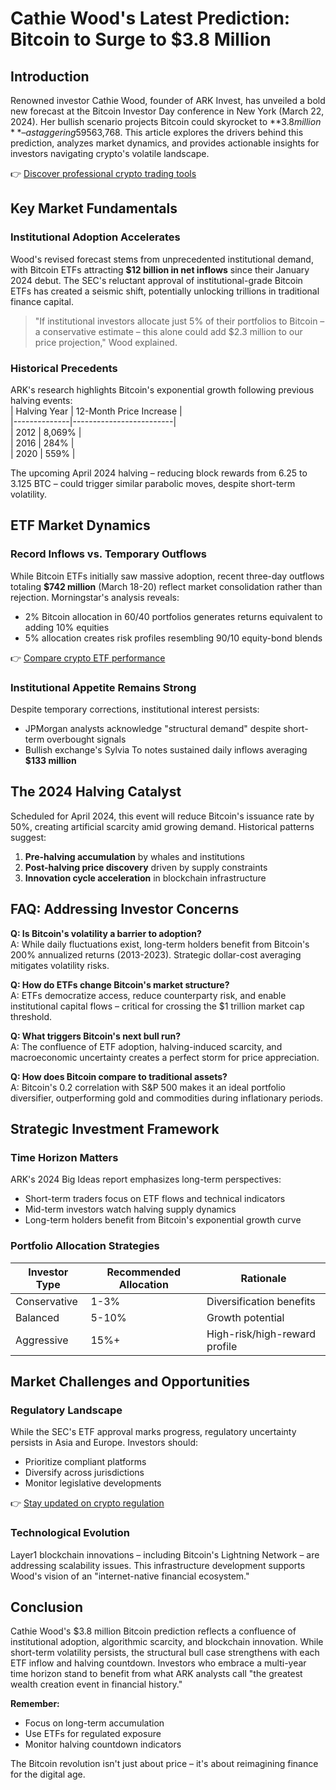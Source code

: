 # Cathie Wood's Latest Prediction: Bitcoin to Surge to $3.8 Million

## Introduction  
Renowned investor Cathie Wood, founder of ARK Invest, has unveiled a bold new forecast at the Bitcoin Investor Day conference in New York (March 22, 2024). Her bullish scenario projects Bitcoin could skyrocket to **$3.8 million** – a staggering 595% increase from its current trading price of ~$63,768. This article explores the drivers behind this prediction, analyzes market dynamics, and provides actionable insights for investors navigating crypto's volatile landscape.

👉 [Discover professional crypto trading tools](https://bit.ly/okx-bonus)

## Key Market Fundamentals  
### Institutional Adoption Accelerates  
Wood's revised forecast stems from unprecedented institutional demand, with Bitcoin ETFs attracting **$12 billion in net inflows** since their January 2024 debut. The SEC's reluctant approval of institutional-grade Bitcoin ETFs has created a seismic shift, potentially unlocking trillions in traditional finance capital.  

> "If institutional investors allocate just 5% of their portfolios to Bitcoin – a conservative estimate – this alone could add $2.3 million to our price projection," Wood explained.

### Historical Precedents  
ARK's research highlights Bitcoin's exponential growth following previous halving events:  
| Halving Year | 12-Month Price Increase |  
|--------------|-------------------------|  
| 2012         | 8,069%                  |  
| 2016         | 284%                    |  
| 2020         | 559%                    |  

The upcoming April 2024 halving – reducing block rewards from 6.25 to 3.125 BTC – could trigger similar parabolic moves, despite short-term volatility.

## ETF Market Dynamics  
### Record Inflows vs. Temporary Outflows  
While Bitcoin ETFs initially saw massive adoption, recent three-day outflows totaling **$742 million** (March 18-20) reflect market consolidation rather than rejection. Morningstar's analysis reveals:  
- 2% Bitcoin allocation in 60/40 portfolios generates returns equivalent to adding 10% equities  
- 5% allocation creates risk profiles resembling 90/10 equity-bond blends  

👉 [Compare crypto ETF performance](https://bit.ly/okx-bonus)

### Institutional Appetite Remains Strong  
Despite temporary corrections, institutional interest persists:  
- JPMorgan analysts acknowledge "structural demand" despite short-term overbought signals  
- Bullish exchange's Sylvia To notes sustained daily inflows averaging **$133 million**  

## The 2024 Halving Catalyst  
Scheduled for April 2024, this event will reduce Bitcoin's issuance rate by 50%, creating artificial scarcity amid growing demand. Historical patterns suggest:  
1. **Pre-halving accumulation** by whales and institutions  
2. **Post-halving price discovery** driven by supply constraints  
3. **Innovation cycle acceleration** in blockchain infrastructure  

## FAQ: Addressing Investor Concerns  
**Q: Is Bitcoin's volatility a barrier to adoption?**  
A: While daily fluctuations exist, long-term holders benefit from Bitcoin's 200% annualized returns (2013-2023). Strategic dollar-cost averaging mitigates volatility risks.

**Q: How do ETFs change Bitcoin's market structure?**  
A: ETFs democratize access, reduce counterparty risk, and enable institutional capital flows – critical for crossing the $1 trillion market cap threshold.

**Q: What triggers Bitcoin's next bull run?**  
A: The confluence of ETF adoption, halving-induced scarcity, and macroeconomic uncertainty creates a perfect storm for price appreciation.

**Q: How does Bitcoin compare to traditional assets?**  
A: Bitcoin's 0.2 correlation with S&P 500 makes it an ideal portfolio diversifier, outperforming gold and commodities during inflationary periods.

## Strategic Investment Framework  
### Time Horizon Matters  
ARK's 2024 Big Ideas report emphasizes long-term perspectives:  
- Short-term traders focus on ETF flows and technical indicators  
- Mid-term investors watch halving supply dynamics  
- Long-term holders benefit from Bitcoin's exponential growth curve  

### Portfolio Allocation Strategies  
| Investor Type | Recommended Allocation | Rationale |  
|---------------|------------------------|-----------|  
| Conservative  | 1-3%                   | Diversification benefits |  
| Balanced      | 5-10%                  | Growth potential |  
| Aggressive    | 15%+                   | High-risk/high-reward profile |  

## Market Challenges and Opportunities  
### Regulatory Landscape  
While the SEC's ETF approval marks progress, regulatory uncertainty persists in Asia and Europe. Investors should:  
- Prioritize compliant platforms  
- Diversify across jurisdictions  
- Monitor legislative developments  

👉 [Stay updated on crypto regulation](https://bit.ly/okx-bonus)

### Technological Evolution  
Layer1 blockchain innovations – including Bitcoin's Lightning Network – are addressing scalability issues. This infrastructure development supports Wood's vision of an "internet-native financial ecosystem."

## Conclusion  
Cathie Wood's $3.8 million Bitcoin prediction reflects a confluence of institutional adoption, algorithmic scarcity, and blockchain innovation. While short-term volatility persists, the structural bull case strengthens with each ETF inflow and halving countdown. Investors who embrace a multi-year time horizon stand to benefit from what ARK analysts call "the greatest wealth creation event in financial history."

**Remember:**  
- Focus on long-term accumulation  
- Use ETFs for regulated exposure  
- Monitor halving countdown indicators  

The Bitcoin revolution isn't just about price – it's about reimagining finance for the digital age.